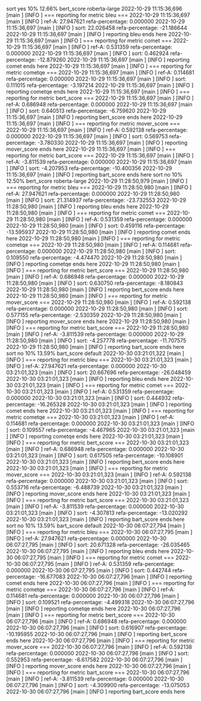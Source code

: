 sort yes 10% 12.66% bert_score roberta-large
2022-10-29 11:15:36,696 [main           ] [INFO ]  === reporting for metric bleu ===
2022-10-29 11:15:36,697 [main           ] [INFO ]  ref-A: 27.947621 refa-percentage: 0.000000
2022-10-29 11:15:36,697 [main           ] [INFO ]  sort: 22.026458 refa-percentage: -21.186644
2022-10-29 11:15:36,697 [main           ] [INFO ]  reporting bleu ends here
2022-10-29 11:15:36,697 [main           ] [INFO ]  === reporting for metric comet ===
2022-10-29 11:15:36,697 [main           ] [INFO ]  ref-A: 0.531359 refa-percentage: 0.000000
2022-10-29 11:15:36,697 [main           ] [INFO ]  sort: 0.462924 refa-percentage: -12.879260
2022-10-29 11:15:36,697 [main           ] [INFO ]  reporting comet ends here
2022-10-29 11:15:36,697 [main           ] [INFO ]  === reporting for metric cometqe ===
2022-10-29 11:15:36,697 [main           ] [INFO ]  ref-A: 0.114681 refa-percentage: 0.000000
2022-10-29 11:15:36,697 [main           ] [INFO ]  sort: 0.111015 refa-percentage: -3.197214
2022-10-29 11:15:36,697 [main           ] [INFO ]  reporting cometqe ends here
2022-10-29 11:15:36,697 [main           ] [INFO ]  === reporting for metric bert_score ===
2022-10-29 11:15:36,697 [main           ] [INFO ]  ref-A: 0.686948 refa-percentage: 0.000000
2022-10-29 11:15:36,697 [main           ] [INFO ]  sort: 0.640513 refa-percentage: -6.759620
2022-10-29 11:15:36,697 [main           ] [INFO ]  reporting bert_score ends here
2022-10-29 11:15:36,697 [main           ] [INFO ]  === reporting for metric mover_score ===
2022-10-29 11:15:36,697 [main           ] [INFO ]  ref-A: 0.592138 refa-percentage: 0.000000
2022-10-29 11:15:36,697 [main           ] [INFO ]  sort: 0.569753 refa-percentage: -3.780330
2022-10-29 11:15:36,697 [main           ] [INFO ]  reporting mover_score ends here
2022-10-29 11:15:36,697 [main           ] [INFO ]  === reporting for metric bart_score ===
2022-10-29 11:15:36,697 [main           ] [INFO ]  ref-A: -3.811539 refa-percentage: 0.000000
2022-10-29 11:15:36,697 [main           ] [INFO ]  sort: -4.207953 refa-percentage: -10.400356
2022-10-29 11:15:36,697 [main           ] [INFO ]  reporting bart_score ends here
sort no 10% 12.50% bert_score roberta-large
2022-10-29 11:28:50,979 [main           ] [INFO ]  === reporting for metric bleu ===
2022-10-29 11:28:50,980 [main           ] [INFO ]  ref-A: 27.947621 refa-percentage: 0.000000
2022-10-29 11:28:50,980 [main           ] [INFO ]  sort: 21.314937 refa-percentage: -23.732553
2022-10-29 11:28:50,980 [main           ] [INFO ]  reporting bleu ends here
2022-10-29 11:28:50,980 [main           ] [INFO ]  === reporting for metric comet ===
2022-10-29 11:28:50,980 [main           ] [INFO ]  ref-A: 0.531359 refa-percentage: 0.000000
2022-10-29 11:28:50,980 [main           ] [INFO ]  sort: 0.459116 refa-percentage: -13.595937
2022-10-29 11:28:50,980 [main           ] [INFO ]  reporting comet ends here
2022-10-29 11:28:50,980 [main           ] [INFO ]  === reporting for metric cometqe ===
2022-10-29 11:28:50,980 [main           ] [INFO ]  ref-A: 0.114681 refa-percentage: 0.000000
2022-10-29 11:28:50,980 [main           ] [INFO ]  sort: 0.109550 refa-percentage: -4.474470
2022-10-29 11:28:50,980 [main           ] [INFO ]  reporting cometqe ends here
2022-10-29 11:28:50,980 [main           ] [INFO ]  === reporting for metric bert_score ===
2022-10-29 11:28:50,980 [main           ] [INFO ]  ref-A: 0.686948 refa-percentage: 0.000000
2022-10-29 11:28:50,980 [main           ] [INFO ]  sort: 0.630750 refa-percentage: -8.180843
2022-10-29 11:28:50,980 [main           ] [INFO ]  reporting bert_score ends here
2022-10-29 11:28:50,980 [main           ] [INFO ]  === reporting for metric mover_score ===
2022-10-29 11:28:50,980 [main           ] [INFO ]  ref-A: 0.592138 refa-percentage: 0.000000
2022-10-29 11:28:50,980 [main           ] [INFO ]  sort: 0.577155 refa-percentage: -2.530359
2022-10-29 11:28:50,980 [main           ] [INFO ]  reporting mover_score ends here
2022-10-29 11:28:50,980 [main           ] [INFO ]  === reporting for metric bart_score ===
2022-10-29 11:28:50,980 [main           ] [INFO ]  ref-A: -3.811539 refa-percentage: 0.000000
2022-10-29 11:28:50,980 [main           ] [INFO ]  sort: -4.257778 refa-percentage: -11.707575
2022-10-29 11:28:50,980 [main           ] [INFO ]  reporting bart_score ends here
sort no 10% 13.59% bart_score default
2022-10-30 03:21:01,322 [main           ] [INFO ]  === reporting for metric bleu ===
2022-10-30 03:21:01,323 [main           ] [INFO ]  ref-A: 27.947621 refa-percentage: 0.000000
2022-10-30 03:21:01,323 [main           ] [INFO ]  sort: 20.667696 refa-percentage: -26.048459
2022-10-30 03:21:01,323 [main           ] [INFO ]  reporting bleu ends here
2022-10-30 03:21:01,323 [main           ] [INFO ]  === reporting for metric comet ===
2022-10-30 03:21:01,323 [main           ] [INFO ]  ref-A: 0.531359 refa-percentage: 0.000000
2022-10-30 03:21:01,323 [main           ] [INFO ]  sort: 0.444932 refa-percentage: -16.265328
2022-10-30 03:21:01,323 [main           ] [INFO ]  reporting comet ends here
2022-10-30 03:21:01,323 [main           ] [INFO ]  === reporting for metric cometqe ===
2022-10-30 03:21:01,323 [main           ] [INFO ]  ref-A: 0.114681 refa-percentage: 0.000000
2022-10-30 03:21:01,323 [main           ] [INFO ]  sort: 0.109557 refa-percentage: -4.467965
2022-10-30 03:21:01,323 [main           ] [INFO ]  reporting cometqe ends here
2022-10-30 03:21:01,323 [main           ] [INFO ]  === reporting for metric bert_score ===
2022-10-30 03:21:01,323 [main           ] [INFO ]  ref-A: 0.686948 refa-percentage: 0.000000
2022-10-30 03:21:01,323 [main           ] [INFO ]  sort: 0.617505 refa-percentage: -10.108901
2022-10-30 03:21:01,323 [main           ] [INFO ]  reporting bert_score ends here
2022-10-30 03:21:01,323 [main           ] [INFO ]  === reporting for metric mover_score ===
2022-10-30 03:21:01,323 [main           ] [INFO ]  ref-A: 0.592138 refa-percentage: 0.000000
2022-10-30 03:21:01,323 [main           ] [INFO ]  sort: 0.553716 refa-percentage: -6.488739
2022-10-30 03:21:01,323 [main           ] [INFO ]  reporting mover_score ends here
2022-10-30 03:21:01,323 [main           ] [INFO ]  === reporting for metric bart_score ===
2022-10-30 03:21:01,323 [main           ] [INFO ]  ref-A: -3.811539 refa-percentage: 0.000000
2022-10-30 03:21:01,323 [main           ] [INFO ]  sort: -4.307813 refa-percentage: -13.020292
2022-10-30 03:21:01,323 [main           ] [INFO ]  reporting bart_score ends here
sort no 10% 13.59% bart_score default
2022-10-30 06:07:27,794 [main           ] [INFO ]  === reporting for metric bleu ===
2022-10-30 06:07:27,795 [main           ] [INFO ]  ref-A: 27.947621 refa-percentage: 0.000000
2022-10-30 06:07:27,795 [main           ] [INFO ]  sort: 20.671328 refa-percentage: -26.035465
2022-10-30 06:07:27,795 [main           ] [INFO ]  reporting bleu ends here
2022-10-30 06:07:27,795 [main           ] [INFO ]  === reporting for metric comet ===
2022-10-30 06:07:27,795 [main           ] [INFO ]  ref-A: 0.531359 refa-percentage: 0.000000
2022-10-30 06:07:27,795 [main           ] [INFO ]  sort: 0.442744 refa-percentage: -16.677083
2022-10-30 06:07:27,796 [main           ] [INFO ]  reporting comet ends here
2022-10-30 06:07:27,796 [main           ] [INFO ]  === reporting for metric cometqe ===
2022-10-30 06:07:27,796 [main           ] [INFO ]  ref-A: 0.114681 refa-percentage: 0.000000
2022-10-30 06:07:27,796 [main           ] [INFO ]  sort: 0.109521 refa-percentage: -4.499318
2022-10-30 06:07:27,796 [main           ] [INFO ]  reporting cometqe ends here
2022-10-30 06:07:27,796 [main           ] [INFO ]  === reporting for metric bert_score ===
2022-10-30 06:07:27,796 [main           ] [INFO ]  ref-A: 0.686948 refa-percentage: 0.000000
2022-10-30 06:07:27,796 [main           ] [INFO ]  sort: 0.616907 refa-percentage: -10.195955
2022-10-30 06:07:27,796 [main           ] [INFO ]  reporting bert_score ends here
2022-10-30 06:07:27,796 [main           ] [INFO ]  === reporting for metric mover_score ===
2022-10-30 06:07:27,796 [main           ] [INFO ]  ref-A: 0.592138 refa-percentage: 0.000000
2022-10-30 06:07:27,796 [main           ] [INFO ]  sort: 0.552953 refa-percentage: -6.617582
2022-10-30 06:07:27,796 [main           ] [INFO ]  reporting mover_score ends here
2022-10-30 06:07:27,796 [main           ] [INFO ]  === reporting for metric bart_score ===
2022-10-30 06:07:27,796 [main           ] [INFO ]  ref-A: -3.811539 refa-percentage: 0.000000
2022-10-30 06:07:27,796 [main           ] [INFO ]  sort: -4.309900 refa-percentage: -13.075053
2022-10-30 06:07:27,796 [main           ] [INFO ]  reporting bart_score ends here
